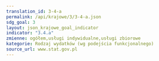 ```yaml
---
translation_id: 3-4-a
permalink: /api/krajowe/3/3-4-a.json
sdg_goal: 3
layout: json_krajowe_goal_indicator
indicator: "3.4.a"
zmienne: ogółem,usługi indywidualne,usługi zbiorowe
kategorie: Rodzaj wydatków (wg podejścia funkcjonalnego)
source_url: www.stat.gov.pl
---
```

